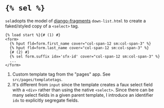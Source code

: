 # `{% sel %}`

`sel`adopts the model of [django-fragments](https://justmars.github.io/django-fragments) `down-list.html` to create a faked/styled copy of a `<select>` tag.

```jinja title="Invocation" linenums="1" hl_lines="1 6"
{% load start %}{# (1) #}
<form>
  {% hput fld=form.first_name cover="col-span-12 sm:col-span-3" %}
  {% hput fld=form.last_name cover="col-span-12 sm:col-span-3" %}
  {# (2) #}
  {% sel form.suffix idx='sfx-id' cover="col-span-12 sm:col-span-3" %}
  ...
</form>
```

1. Custom template tag from the "pages" app. See `src/pages/templatetags`.
2. It's different from `input` since the template creates a faux select field with a `<div>` rather than using the native `<select>`. Since there can be many select fields in a given parent template, I introduce an identifier `idx` to explicitly segregate fields.
